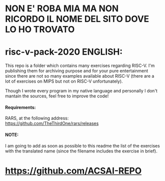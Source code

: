 # NON E' ROBA MIA MA NON RICORDO IL NOME DEL SITO DOVE LO HO TROVATO
# risc-v-pack-2020 ENGLISH:
This repo is a folder which contains many exercises regarding RISC-V.
I'm publishing them for archiving purpose and for your pure entertainment since there are not so many examples available about RISC-V (there are a lot of exercises on MIPS but not on RISC-V unfortunately).

Though I wrote every program in my native language and personally I don't mantain the sources, feel free to improve the code!

#### Requirements:
RARS, at the following address: https://github.com/TheThirdOne/rars/releases

#### NOTE:
I am going to add as soon as possible to this readme the list of the exercises with the translated name (since the filename includes the exercise in brief).

# https://github.com/ACSAI-REPO
